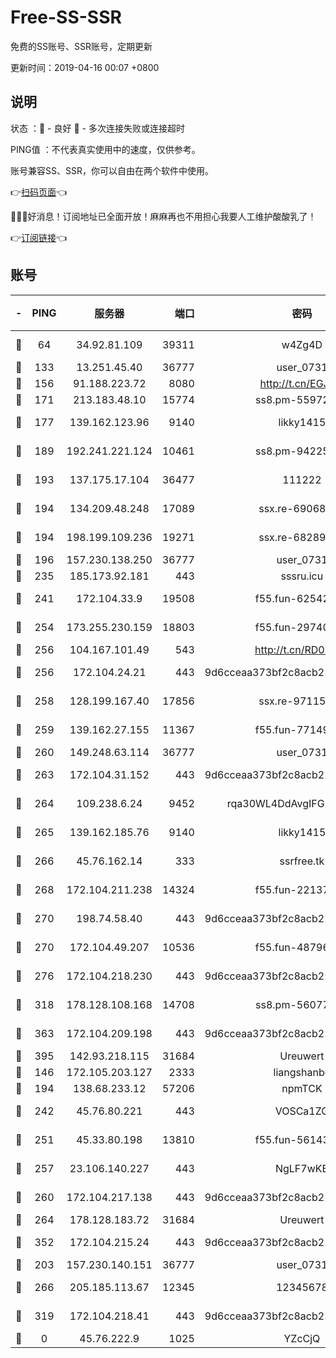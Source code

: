 # Free-SS-SSR

免费的SS账号、SSR账号，定期更新

更新时间：2019-04-16 00:07 +0800

## 说明

状态     ：🙂 - 良好 🙁 - 多次连接失败或连接超时

PING值   ：不代表真实使用中的速度，仅供参考。

账号兼容SS、SSR，你可以自由在两个软件中使用。

👉[扫码页面](https://liesauer.github.io/Free-SS-SSR/)👈

🎉🎉🎉好消息！订阅地址已全面开放！麻麻再也不用担心我要人工维护酸酸乳了！

👉[订阅链接](https://www.liesauer.net/yogurt/subscribe?ACCESS_TOKEN=DAYxR3mMaZAsaqUb)👈

## 账号

|-|PING|服务器|端口|密码|加密方式|区域|
|:----:|:----:|:-----:|-----:|:----:|:----:|:----:|
|🙂|64|34.92.81.109|39311|w4Zg4D|chacha20-ietf|US|
|🙂|133|13.251.45.40|36777|user_0731|chacha20|SG|
|🙂|156|91.188.223.72|8080|http://t.cn/EGJIyrl|rc4-md5|RU|
|🙂|171|213.183.48.10|15774|ss8.pm-55972403|rc4-md5|RU|
|🙂|177|139.162.123.96|9140|likky1415|aes-256-cfb|JP|
|🙂|189|192.241.221.124|10461|ss8.pm-94225903|aes-256-cfb|US|
|🙂|193|137.175.17.104|36477|111222|aes-256-cfb|US|
|🙂|194|134.209.48.248|17089|ssx.re-69068513|aes-256-cfb|US|
|🙂|194|198.199.109.236|19271|ssx.re-68289333|aes-256-cfb|US|
|🙂|196|157.230.138.250|36777|user_0731|chacha20|US|
|🙂|235|185.173.92.181|443|sssru.icu|rc4-md5|RU|
|🙂|241|172.104.33.9|19508|f55.fun-62542017|aes-256-cfb|SG|
|🙂|254|173.255.230.159|18803|f55.fun-29740639|aes-256-cfb|US|
|🙂|256|104.167.101.49|543|http://t.cn/RD0D7sx|rc4-md5|CA|
|🙂|256|172.104.24.21|443|9d6cceaa373bf2c8acb22e60b6a58be6|aes-256-cfb|US|
|🙂|258|128.199.167.40|17856|ssx.re-97115769|aes-256-cfb|SG|
|🙂|259|139.162.27.155|11367|f55.fun-77149220|aes-256-cfb|SG|
|🙂|260|149.248.63.114|36777|user_0731|chacha20|CA|
|🙂|263|172.104.31.152|443|9d6cceaa373bf2c8acb22e60b6a58be6|aes-256-cfb|US|
|🙂|264|109.238.6.24|9452|rqa30WL4DdAvgIFG6Fs3znzTa|aes-256-cfb|FR|
|🙂|265|139.162.185.76|9140|likky1415|aes-256-cfb|DE|
|🙂|266|45.76.162.14|333|ssrfree.tk|aes-256-cfb|SG|
|🙂|268|172.104.211.238|14324|f55.fun-22137524|aes-256-cfb|US|
|🙂|270|198.74.58.40|443|9d6cceaa373bf2c8acb22e60b6a58be6|aes-256-cfb|US|
|🙂|270|172.104.49.207|10536|f55.fun-48796912|aes-256-cfb|SG|
|🙂|276|172.104.218.230|443|9d6cceaa373bf2c8acb22e60b6a58be6|aes-256-cfb|US|
|🙂|318|178.128.108.168|14708|ss8.pm-56077584|aes-256-cfb|SG|
|🙂|363|172.104.209.198|443|9d6cceaa373bf2c8acb22e60b6a58be6|aes-256-cfb|US|
|🙂|395|142.93.218.115|31684|Ureuwert|chacha20|IN|
|🙂|146|172.105.203.127|2333|liangshanbo|chacha20|JP|
|🙂|194|138.68.233.12|57206|npmTCK|rc4-md5|US|
|🙂|242|45.76.80.221|443|VOSCa1ZG|aes-256-cfb|DE|
|🙂|251|45.33.80.198|13810|f55.fun-56143757|aes-256-cfb|US|
|🙂|257|23.106.140.227|443|NgLF7wKB|aes-256-cfb|US|
|🙂|260|172.104.217.138|443|9d6cceaa373bf2c8acb22e60b6a58be6|aes-256-cfb|US|
|🙂|264|178.128.183.72|31684|Ureuwert|chacha20|US|
|🙂|352|172.104.215.24|443|9d6cceaa373bf2c8acb22e60b6a58be6|aes-256-cfb|US|
|🙁|203|157.230.140.151|36777|user_0731|chacha20|US|
|🙁|266|205.185.113.67|12345|12345678|aes-256-cfb|US|
|🙁|319|172.104.218.41|443|9d6cceaa373bf2c8acb22e60b6a58be6|aes-256-cfb|US|
|🙁|0|45.76.222.9|1025|YZcCjQ|rc4-md5|JP|
